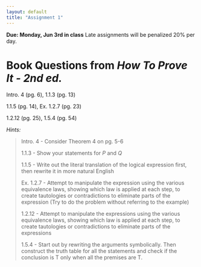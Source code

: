 ```yaml
---
layout: default
title: "Assignment 1"
---
```


**Due: Monday, Jun 3rd in class** Late assignments will be penalized 20% per day.

Book Questions from *How To Prove It - 2nd ed.*
===============================================

Intro. 4 (pg. 6), 1.1.3 (pg. 13)

1.1.5 (pg. 14), Ex. 1.2.7 (pg. 23)

1.2.12 (pg. 25), 1.5.4 (pg. 54)


*Hints:*

> Intro. 4 - Consider Theorem 4 on pg. 5-6
>
> 1.1.3 - Show your statements for *P* and *Q*
>
> 1.1.5 - Write out the literal translation of the logical expression first, then rewrite it in more natural English
>
> Ex. 1.2.7 - Attempt to manipulate the expression using the various equivalence laws, showing which law is applied at each step, to create tautologies or contradictions to eliminate parts of the expression (Try to do the problem without referring to the example)
>
> 1.2.12 - Attempt to manipulate the expressions using the various equivalence laws, showing which law is applied at each step, to create tautologies or contradictions to eliminate parts of the expressions
>
> 1.5.4 - Start out by rewriting the arguments symbolically. Then construct the truth table for all the statements and check if the conclusion is T only when all the premises are T.
